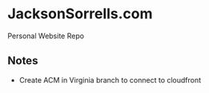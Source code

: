 # JacksonSorrells.com
Personal Website Repo

## Notes
- Create ACM in Virginia branch to connect to cloudfront